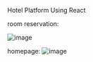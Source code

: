 Hotel Platform Using React



room reservation:

![image](https://github.com/Nninex/HotelPlatformWithReact/assets/118069914/74e578fc-2605-4380-8991-62d96d6859e4)

homepage:
![image](https://github.com/Nninex/HotelPlatformWithReact/assets/118069914/818c0dc3-63a4-4b7c-87fe-0e4c5ccd5401)
